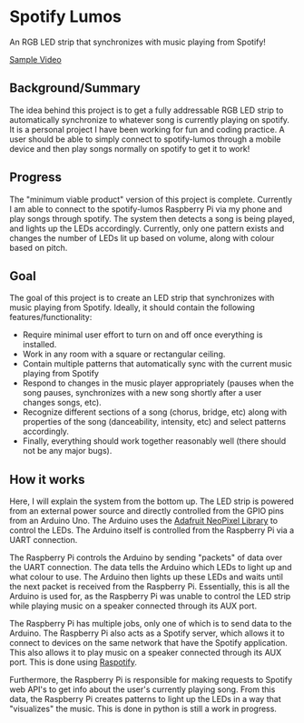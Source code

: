 # Spotify Lumos
An RGB LED strip that synchronizes with music playing from Spotify!

[Sample Video](https://youtu.be/Ehpbet-ZupI)

## Background/Summary
The idea behind this project is to get a fully addressable RGB LED strip to automatically synchronize to whatever song is currently playing on spotify. It is a personal project I have been working for fun and coding practice. A user should be able to simply connect to spotify-lumos through a mobile device and then play songs normally on spotify to get it to work!

## Progress
The "minimum viable product" version of this project is complete. Currently I am able to connect to the spotify-lumos Raspberry Pi via my phone and play songs through spotify. The system then detects a song is being played, and lights up the LEDs accordingly. Currently, only one pattern exists and changes the number of LEDs lit up based on volume, along with colour based on pitch.

## Goal
The goal of this project is to create an LED strip that synchronizes with music playing from Spotify. Ideally, it should contain the following features/functionality:
- Require minimal user effort to turn on and off once everything is installed. 
- Work in any room with a square or rectangular ceiling. 
- Contain multiple patterns that automatically sync with the current music playing from Spotify 
- Respond to changes in the music player appropriately (pauses when the song pauses, synchronizes with a new song shortly after a user changes songs, etc).
- Recognize different sections of a song (chorus, bridge, etc) along with properties of the song (danceability, intensity, etc) and select patterns accordingly. 
- Finally, everything should work together reasonably well (there should not be any major bugs).

## How it works
Here, I will explain the system from the bottom up. The LED strip is powered from an external power source and directly controlled from the GPIO pins from an Arduino Uno. The Arduino uses the [Adafruit NeoPixel Library](https://github.com/adafruit/Adafruit_NeoPixel) to control the LEDs. The Arduino itself is controlled from the Raspberry Pi via a UART connection.

The Raspberry Pi controls the Arduino by sending "packets" of data over the UART connection. The data tells the Arduino which LEDs to light up and what colour to use. The Arduino then lights up these LEDs and waits until the next packet is received from the Raspberry Pi. Essentially, this is all the Arduino is used for, as the Raspberry Pi was unable to control the LED strip while playing music on a speaker connected through its AUX port.

The Raspberry Pi has multiple jobs, only one of which is to send data to the Arduino. The Raspberry Pi also acts as a Spotify server, which allows it to connect to devices on the same network that have the Spotify application. This also allows it to play music on a speaker connected through its AUX port. This is done using [Raspotify](https://dtcooper.github.io/raspotify).

Furthermore, the Raspberry Pi is responsible for making requests to Spotify web API's to get info about the user's currently playing song. From this data, the Raspberry Pi creates patterns to light up the LEDs in a way that "visualizes" the music. This is done in python is still a work in progress.
